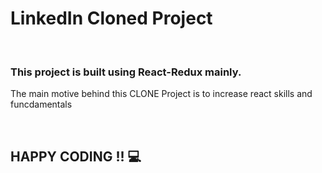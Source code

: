 <h1>LinkedIn Cloned Project</h1>
<br />
<h3>This project is built using React-Redux mainly.</h3>
<p>The main motive behind this CLONE Project is to increase react skills and funcdamentals </p>
<br />
<h2>HAPPY CODING !! 💻</h2>
